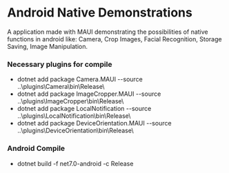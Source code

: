 # Android Native Demonstrations

A application made with MAUI demonstrating the possibilities of native functions in android like: Camera, Crop Images, Facial Recognition, Storage Saving, Image Manipulation.

### Necessary plugins for compile
- dotnet add package Camera.MAUI --source ..\plugins\Camera\bin\Release\
- dotnet add package ImageCropper.MAUI --source ..\plugins\ImageCropper\bin\Release\
- dotnet add package LocalNotification --source ..\plugins\LocalNotification\bin\Release\
- dotnet add package DeviceOrientation.MAUI --source ..\plugins\DeviceOrientation\bin\Release\

### Android Compile
- dotnet build -f net7.0-android -c Release